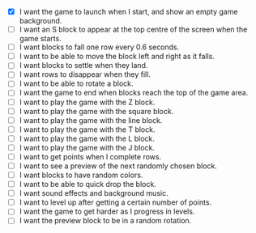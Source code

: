 - [x] I want the game to launch when I start, and show an empty game background.
- [ ] I want an S block to appear at the top centre of the screen when the game starts.
- [ ] I want blocks to fall one row every 0.6 seconds.
- [ ] I want to be able to move the block left and right as it falls.
- [ ] I want blocks to settle when they land.
- [ ] I want rows to disappear when they fill.
- [ ] I want to be able to rotate a block.
- [ ] I want the game to end when blocks reach the top of the game area.
- [ ] I want to play the game with the Z block.
- [ ] I want to play the game with the square block.
- [ ] I want to play the game with the line block.
- [ ] I want to play the game with the T block.
- [ ] I want to play the game with the L block.
- [ ] I want to play the game with the J block.
- [ ] I want to get points when I complete rows.
- [ ] I want to see a preview of the next randomly chosen block.
- [ ] I want blocks to have random colors.
- [ ] I want to be able to quick drop the block.
- [ ] I want sound effects and background music.
- [ ] I want to level up after getting a certain number of points.
- [ ] I want the game to get harder as I progress in levels.
- [ ] I want the preview block to be in a random rotation.
